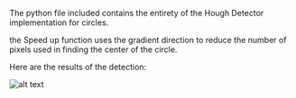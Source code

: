 The python file included contains the entirety of the Hough Detector implementation for circles.

the Speed up function uses the gradient direction to reduce the number of pixels used in finding the center of the circle.

Here are the results of the detection:

![alt text](https://media.discordapp.net/attachments/793105657145720862/1007284628698181732/unknown.png)
